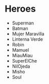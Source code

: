 # Heroes

* Superman
* Batman
* Mujer Maravilla
* Linterna Verde
* Robin
* Mamuel
* MiauMiau
* SuperElChe
* NilOjeda
* Misho
* Soul
